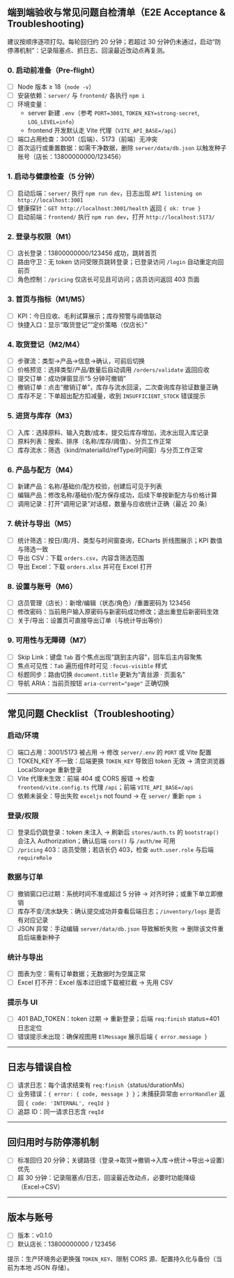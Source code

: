 ## 端到端验收与常见问题自检清单（E2E Acceptance & Troubleshooting)

建议按顺序逐项打勾。每轮回归约 20 分钟；若超过 30 分钟仍未通过，启动“防停滞机制”：记录阻塞点、抓日志、回滚最近改动点再复测。

### 0. 启动前准备（Pre-flight）
- [ ] Node 版本 ≥ 18（`node -v`）
- [ ] 安装依赖：`server/` 与 `frontend/` 各执行 `npm i`
- [ ] 环境变量：
  - server 新建 `.env`（参考 `PORT=3001`, `TOKEN_KEY=strong-secret`, `LOG_LEVEL=info`）
  - frontend 开发默认走 Vite 代理（`VITE_API_BASE=/api`）
- [ ] 端口占用检查：3001（后端）、5173（前端）无冲突
- [ ] 首次运行或重置数据：如需干净数据，删除 `server/data/db.json` 以触发种子账号（店长：13800000000/123456）

### 1. 启动与健康检查（5 分钟）
- [ ] 启动后端：`server/` 执行 `npm run dev`，日志出现 `API listening on http://localhost:3001`
- [ ] 健康探针：`GET http://localhost:3001/health` 返回 `{ ok: true }`
- [ ] 启动前端：`frontend/` 执行 `npm run dev`，打开 `http://localhost:5173/`

### 2. 登录与权限（M1）
- [ ] 店长登录：13800000000/123456 成功，跳转首页
- [ ] 路由守卫：无 token 访问受限页跳转登录；已登录访问 `/login` 自动重定向回前页
- [ ] 角色控制：`/pricing` 仅店长可见且可访问；店员访问返回 403 页面

### 3. 首页与指标（M1/M5）
- [ ] KPI：今日应收、毛利试算展示；库存预警与阈值联动
- [ ] 快捷入口：显示“取货登记”“定价策略（仅店长）”

### 4. 取货登记（M2/M4）
- [ ] 步骤流：类型→产品→信息→确认，可前后切换
- [ ] 价格预览：选择类型/产品/数量后自动调用 `/orders/validate` 返回应收
- [ ] 提交订单：成功弹窗显示“5 分钟可撤销”
- [ ] 撤销订单：点击“撤销订单”，库存与流水回滚，二次查询库存验证数量正确
- [ ] 库存不足：下单超出配方扣减量，收到 `INSUFFICIENT_STOCK` 错误提示

### 5. 进货与库存（M3）
- [ ] 入库：选择原料、输入克数/成本，提交后库存增加，流水出现入库记录
- [ ] 原料列表：搜索、排序（名称/库存/阈值）、分页工作正常
- [ ] 库存流水：筛选（kind/materialId/refType/时间窗）与分页工作正常

### 6. 产品与配方（M4）
- [ ] 新建产品：名称/基础价/配方校验，创建后可见于列表
- [ ] 编辑产品：修改名称/基础价/配方保存成功，后续下单按新配方与价格计算
- [ ] 调用记录：打开“调用记录”对话框，数量与应收统计正确（最近 20 条）

### 7. 统计与导出（M5）
- [ ] 统计筛选：按日/周/月、类型与时间窗查询，ECharts 折线图展示；KPI 数值与筛选一致
- [ ] 导出 CSV：下载 `orders.csv`，内容含筛选范围
- [ ] 导出 Excel：下载 `orders.xlsx` 并可在 Excel 打开

### 8. 设置与账号（M6）
- [ ] 店员管理（店长）：新增/编辑（状态/角色）/重置密码为 123456
- [ ] 修改密码：当前用户输入原密码与新密码成功修改；退出重登后新密码生效
- [ ] 关于/导出：设置页可直接导出订单（与统计导出等价）

### 9. 可用性与无障碍（M7）
- [ ] Skip Link：键盘 `Tab` 首个焦点出现“跳到主内容”，回车后主内容聚焦
- [ ] 焦点可见性：`Tab` 遍历组件时可见 `:focus-visible` 样式
- [ ] 标题同步：路由切换 `document.title` 更新为“青丝源 · 页面名”
- [ ] 导航 ARIA：当前页按钮 `aria-current="page"` 正确切换

---

## 常见问题 Checklist（Troubleshooting）

### 启动/环境
- [ ] 端口占用：3001/5173 被占用 → 修改 `server/.env` 的 `PORT` 或 Vite 配置
- [ ] TOKEN_KEY 不一致：后端更换 `TOKEN_KEY` 导致旧 token 无效 → 清空浏览器 LocalStorage 重新登录
- [ ] Vite 代理未生效：前端 404 或 CORS 报错 → 检查 `frontend/vite.config.ts` 代理 `/api`；前端 `VITE_API_BASE=/api`
- [ ] 依赖未装全：导出失败 `exceljs` not found → 在 `server/` 重新 `npm i`

### 登录/权限
- [ ] 登录后仍跳登录：token 未注入 → 刷新后 `stores/auth.ts` 的 `bootstrap()` 会注入 Authorization；确认后端 `cors()` 与 `/auth/me` 可用
- [ ] `/pricing` 403：店员受限；若店长仍 403，检查 `auth.user.role` 与后端 `requireRole`

### 数据与订单
- [ ] 撤销窗口已过期：系统时间不准或超过 5 分钟 → 对齐时钟；或重下单立即撤销
- [ ] 库存不变/流水缺失：确认提交成功并查看后端日志；`/inventory/logs` 是否有对应记录
- [ ] JSON 异常：手动编辑 `server/data/db.json` 导致解析失败 → 删除该文件重启后端重新种子

### 统计与导出
- [ ] 图表为空：需有订单数据；无数据时为空属正常
- [ ] Excel 打不开：Excel 版本过旧或下载被拦截 → 先用 CSV

### 提示与 UI
- [ ] 401 BAD_TOKEN：token 过期 → 重新登录；后端 `req:finish` status=401 日志定位
- [ ] 错误提示未出现：确保视图用 `ElMessage` 展示后端 `{ error.message }`

---

## 日志与错误自检
- [ ] 请求日志：每个请求结束有 `req:finish`（status/durationMs）
- [ ] 业务错误：`{ error: { code, message } }`；未捕获异常由 `errorHandler` 返回 `{ code: 'INTERNAL', reqId }`
- [ ] 追踪 ID：同一请求日志含 `reqId`

---

## 回归用时与防停滞机制
- [ ] 标准回归 20 分钟；关键路径（登录→取货→撤销→入库→统计→导出→设置）优先
- [ ] 超 30 分钟：记录阻塞点/日志，回滚最近改动点，必要时功能降级（Excel→CSV）

---

## 版本与账号
- [ ] 版本：v0.1.0
- [ ] 默认店长：13800000000 / 123456

提示：生产环境务必更换强 `TOKEN_KEY`、限制 CORS 源、配置持久化与备份（当前为本地 JSON 存储）。




